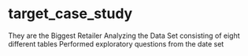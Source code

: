 # target_case_study
They are the Biggest Retailer
Analyzing the Data Set consisting of eight different tables
Performed exploratory questions from the date set 

